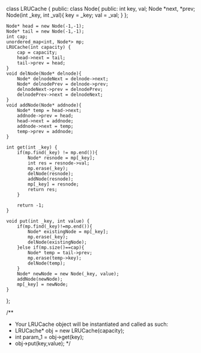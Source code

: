 class LRUCache {
public:
    class Node{
        public:
        int key, val;
        Node *next, *prev;
        Node(int _key, int _val){
            key = _key;
            val = _val;
        }
    };
    
    Node* head = new Node(-1,-1);
    Node* tail = new Node(-1,-1);
    int cap;
    unordered_map<int, Node*> mp;
    LRUCache(int capacity) {
        cap = capacity;
        head->next = tail;
        tail->prev = head;
    }
    void delNode(Node* delnode){
        Node* delnodeNext = delnode->next;
        Node* delnodePrev = delnode->prev;
        delnodeNext->prev = delnodePrev;
        delnodePrev->next = delnodeNext;
    }
    void addNode(Node* addnode){
        Node* temp = head->next;
        addnode->prev = head;
        head->next = addnode;
        addnode->next = temp;
        temp->prev = addnode;
    }
    
    int get(int _key) {
        if(mp.find(_key) != mp.end()){
            Node* resnode = mp[_key];
            int res = resnode->val;
            mp.erase(_key);
            delNode(resnode);
            addNode(resnode);
            mp[_key] = resnode;
            return res;
        }
        
        return -1;
    }
    
    void put(int _key, int value) {
        if(mp.find(_key)!=mp.end()){
            Node* existingNode = mp[_key];
            mp.erase(_key);
            delNode(existingNode);
        }else if(mp.size()==cap){
            Node* temp = tail->prev;
            mp.erase(temp->key);
            delNode(temp);
        }
        Node* newNode = new Node(_key, value);
        addNode(newNode);
        mp[_key] = newNode;
    }
};

/**
 * Your LRUCache object will be instantiated and called as such:
 * LRUCache* obj = new LRUCache(capacity);
 * int param_1 = obj->get(key);
 * obj->put(key,value);
 */
